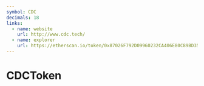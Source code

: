 ```yaml
---
symbol: CDC
decimals: 18
links:
  - name: website
    url: http://www.cdc.tech/
  - name: explorer
    url: https://etherscan.io/token/0x87026F792D09960232CA406E80C89BD35BAfE566
---
```


# CDCToken
